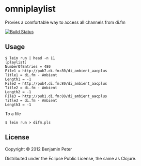 # omniplaylist

Provies a comfortable way to access all channels from di.fm

[![Build Status](https://travis-ci.org/dedeibel/dilist.png)](https://travis-ci.org/dedeibel/dilist)

## Usage

```
$ lein run | head -n 11
[playlist]
NumberOfEntries = 480
File1 = http://pub7.di.fm:80/di_ambient_aacplus
Title1 = di.fm - Ambient
Length1 = -1
File2 = http://pub4.di.fm:80/di_ambient_aacplus
Title2 = di.fm - Ambient
Length2 = -1
File3 = http://pub1.di.fm:80/di_ambient_aacplus
Title3 = di.fm - Ambient
Length3 = -1
```

To a file

```
$ lein run > difm.pls
```

## License

Copyright © 2012 Benjamin Peter

Distributed under the Eclipse Public License, the same as Clojure.

